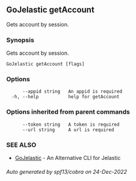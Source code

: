 ## GoJelastic getAccount

Gets account by session.

### Synopsis

Gets account by session.

```
GoJelastic getAccount [flags]
```

### Options

```
      --appid string   An appid is required
  -h, --help           help for getAccount
```

### Options inherited from parent commands

```
      --token string   A token is required
      --url string     A url is required
```

### SEE ALSO

* [GoJelastic](GoJelastic.md)	 - An Alternative CLI for Jelastic

###### Auto generated by spf13/cobra on 24-Dec-2022
